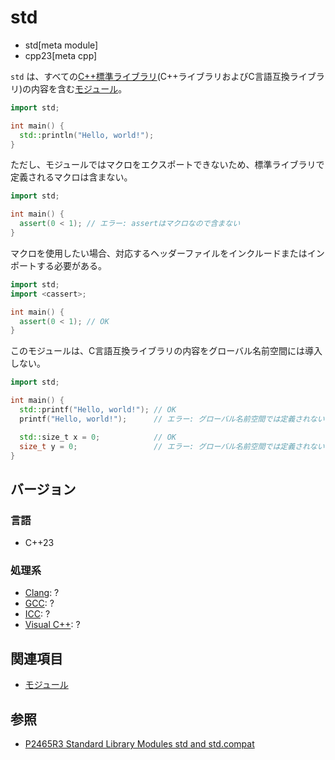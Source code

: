 # std
* std[meta module]
* cpp23[meta cpp]

`std` は、すべての[C++標準ライブラリ](/reference.md)(C++ライブラリおよびC言語互換ライブラリ)の内容を含む[モジュール](/lang/cpp20/modules.md)。

```cpp example
import std;

int main() {
  std::println("Hello, world!");
}
```

ただし、モジュールではマクロをエクスポートできないため、標準ライブラリで定義されるマクロは含まない。

```cpp
import std;

int main() {
  assert(0 < 1); // エラー: assertはマクロなので含まない
}
```

マクロを使用したい場合、対応するヘッダーファイルをインクルードまたはインポートする必要がある。

```cpp
import std;
import <cassert>;

int main() {
  assert(0 < 1); // OK
}
```

このモジュールは、C言語互換ライブラリの内容をグローバル名前空間には導入しない。

```cpp
import std;

int main() {
  std::printf("Hello, world!"); // OK
  printf("Hello, world!");      // エラー: グローバル名前空間では定義されない

  std::size_t x = 0;            // OK
  size_t y = 0;                 // エラー: グローバル名前空間では定義されない
}
```

## バージョン
### 言語
- C++23

### 処理系
- [Clang](/implementation.md#clang): ?
- [GCC](/implementation.md#gcc): ?
- [ICC](/implementation.md#icc): ?
- [Visual C++](/implementation.md#visual_cpp): ?

## 関連項目
- [モジュール](/lang/cpp20/modules.md)

## 参照
- [P2465R3 Standard Library Modules std and std.compat](https://www.open-std.org/jtc1/sc22/wg21/docs/papers/2022/p2465r3.pdf)
